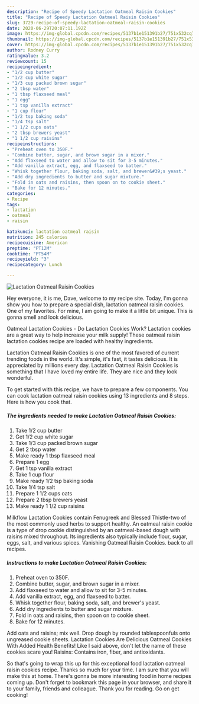 ```yaml
---
description: "Recipe of Speedy Lactation Oatmeal Raisin Cookies"
title: "Recipe of Speedy Lactation Oatmeal Raisin Cookies"
slug: 3729-recipe-of-speedy-lactation-oatmeal-raisin-cookies
date: 2020-06-29T20:07:11.192Z
image: https://img-global.cpcdn.com/recipes/5137b1e151391b27/751x532cq70/lactation-oatmeal-raisin-cookies-recipe-main-photo.jpg
thumbnail: https://img-global.cpcdn.com/recipes/5137b1e151391b27/751x532cq70/lactation-oatmeal-raisin-cookies-recipe-main-photo.jpg
cover: https://img-global.cpcdn.com/recipes/5137b1e151391b27/751x532cq70/lactation-oatmeal-raisin-cookies-recipe-main-photo.jpg
author: Rodney Curry
ratingvalue: 3.2
reviewcount: 15
recipeingredient:
- "1/2 cup butter"
- "1/2 cup white sugar"
- "1/3 cup packed brown sugar"
- "2 tbsp water"
- "1 tbsp flaxseed meal"
- "1 egg"
- "1 tsp vanilla extract"
- "1 cup flour"
- "1/2 tsp baking soda"
- "1/4 tsp salt"
- "1 1/2 cups oats"
- "2 tbsp brewers yeast"
- "1 1/2 cup raisins"
recipeinstructions:
- "Preheat oven to 350F."
- "Combine butter, sugar, and brown sugar in a mixer."
- "Add flaxseed to water and allow to sit for 3-5 minutes."
- "Add vanilla extract, egg, and flaxseed to batter."
- "Whisk together flour, baking soda, salt, and brewer&#39;s yeast."
- "Add dry ingredients to butter and sugar mixture."
- "Fold in oats and raisins, then spoon on to cookie sheet."
- "Bake for 12 minutes."
categories:
- Recipe
tags:
- lactation
- oatmeal
- raisin

katakunci: lactation oatmeal raisin 
nutrition: 245 calories
recipecuisine: American
preptime: "PT12M"
cooktime: "PT54M"
recipeyield: "3"
recipecategory: Lunch

---
```



![Lactation Oatmeal Raisin Cookies](https://img-global.cpcdn.com/recipes/5137b1e151391b27/751x532cq70/lactation-oatmeal-raisin-cookies-recipe-main-photo.jpg)

Hey everyone, it is me, Dave, welcome to my recipe site. Today, I'm gonna show you how to prepare a special dish, lactation oatmeal raisin cookies. One of my favorites. For mine, I am going to make it a little bit unique. This is gonna smell and look delicious.

Oatmeal Lactation Cookies - Do Lactation Cookies Work? Lactation cookies are a great way to help increase your milk supply! These oatmeal raisin lactation cookies recipe are loaded with healthy ingredients.

Lactation Oatmeal Raisin Cookies is one of the most favored of current trending foods in the world. It's simple, it's fast, it tastes delicious. It is appreciated by millions every day. Lactation Oatmeal Raisin Cookies is something that I have loved my entire life. They are nice and they look wonderful.


To get started with this recipe, we have to prepare a few components. You can cook lactation oatmeal raisin cookies using 13 ingredients and 8 steps. Here is how you cook that.

<!--inarticleads1-->

##### The ingredients needed to make Lactation Oatmeal Raisin Cookies:

1. Take 1/2 cup butter
1. Get 1/2 cup white sugar
1. Take 1/3 cup packed brown sugar
1. Get 2 tbsp water
1. Make ready 1 tbsp flaxseed meal
1. Prepare 1 egg
1. Get 1 tsp vanilla extract
1. Take 1 cup flour
1. Make ready 1/2 tsp baking soda
1. Take 1/4 tsp salt
1. Prepare 1 1/2 cups oats
1. Prepare 2 tbsp brewers yeast
1. Make ready 1 1/2 cup raisins


Milkflow Lactation Cookies contain Fenugreek and Blessed Thistle-two of the most commonly used herbs to support healthy. An oatmeal raisin cookie is a type of drop cookie distinguished by an oatmeal-based dough with raisins mixed throughout. Its ingredients also typically include flour, sugar, eggs, salt, and various spices. Vanishing Oatmeal Raisin Cookies. back to all recipes. 

<!--inarticleads2-->

##### Instructions to make Lactation Oatmeal Raisin Cookies:

1. Preheat oven to 350F.
1. Combine butter, sugar, and brown sugar in a mixer.
1. Add flaxseed to water and allow to sit for 3-5 minutes.
1. Add vanilla extract, egg, and flaxseed to batter.
1. Whisk together flour, baking soda, salt, and brewer&#39;s yeast.
1. Add dry ingredients to butter and sugar mixture.
1. Fold in oats and raisins, then spoon on to cookie sheet.
1. Bake for 12 minutes.


Add oats and raisins; mix well. Drop dough by rounded tablespoonfuls onto ungreased cookie sheets. Lactation Cookies Are Delicious Oatmeal Cookies With Added Health Benefits! Like I said above, don&#39;t let the name of these cookies scare you! Raisins: Contains iron, fiber, and antioxidants. 

So that's going to wrap this up for this exceptional food lactation oatmeal raisin cookies recipe. Thanks so much for your time. I am sure that you will make this at home. There's gonna be more interesting food in home recipes coming up. Don't forget to bookmark this page in your browser, and share it to your family, friends and colleague. Thank you for reading. Go on get cooking!
